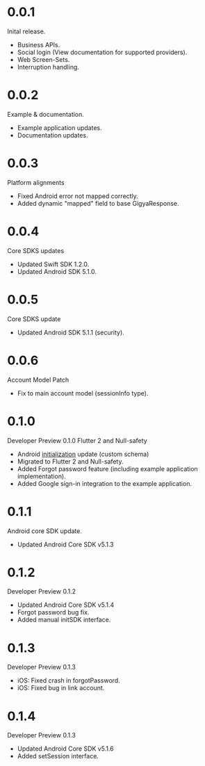 # 0.0.1
Inital release.

* Business APIs.
* Social login (View documentation for supported providers).
* Web Screen-Sets.
* Interruption handling.

# 0.0.2
Example & documentation.

* Example application updates.
* Documentation updates.

# 0.0.3
Platform alignments

* Fixed Android error not mapped correctly.
* Added dynamic "mapped" field to base GigyaResponse.

# 0.0.4
Core SDKS updates

* Updated Swift SDK 1.2.0.
* Updated Android SDK 5.1.0.

# 0.0.5
Core SDKS update

* Updated Android SDK 5.1.1 (security).

# 0.0.6
Account Model Patch

* Fix to main account model (sessionInfo type).

# 0.1.0

Developer Preview 0.1.0
Flutter 2 and Null-safety

* Android [initialization](https://github.com/SAP/gigya-flutter-plugin#android-setup) update (custom schema) 
* Migrated to Flutter 2 and Null-safety.
* Added Forgot password feature (including example application implementation).
* Added Google sign-in integration to the example application.

# 0.1.1
Android core SDK update.

* Updated Android Core SDK v5.1.3

# 0.1.2
Developer Preview 0.1.2

* Updated Android Core SDK v5.1.4
* Forgot password bug fix.
* Added manual initSDK interface.

# 0.1.3
Developer Preview 0.1.3

* iOS: Fixed crash in forgotPassword.
* iOS: Fixed bug in link account.

# 0.1.4
Developer Preview 0.1.3

* Updated Android Core SDK v5.1.6
* Added setSession interface.
